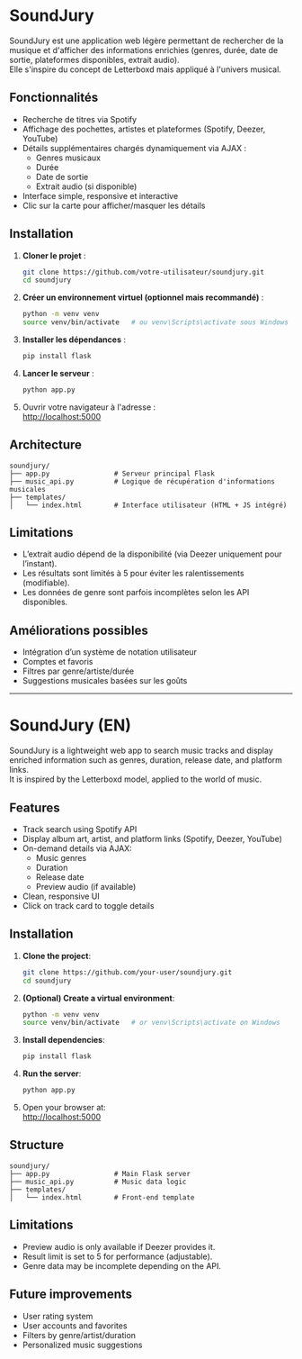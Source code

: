# SoundJury

SoundJury est une application web légère permettant de rechercher de la musique et d'afficher des informations enrichies (genres, durée, date de sortie, plateformes disponibles, extrait audio).  
Elle s'inspire du concept de Letterboxd mais appliqué à l'univers musical.

## Fonctionnalités

- Recherche de titres via Spotify
- Affichage des pochettes, artistes et plateformes (Spotify, Deezer, YouTube)
- Détails supplémentaires chargés dynamiquement via AJAX :
  - Genres musicaux
  - Durée
  - Date de sortie
  - Extrait audio (si disponible)
- Interface simple, responsive et interactive
- Clic sur la carte pour afficher/masquer les détails

## Installation

1. **Cloner le projet** :
   ```bash
   git clone https://github.com/votre-utilisateur/soundjury.git
   cd soundjury
   ```

2. **Créer un environnement virtuel (optionnel mais recommandé)** :
   ```bash
   python -m venv venv
   source venv/bin/activate   # ou venv\Scripts\activate sous Windows
   ```

3. **Installer les dépendances** :
   ```bash
   pip install flask
   ```

4. **Lancer le serveur** :
   ```bash
   python app.py
   ```

5. Ouvrir votre navigateur à l'adresse :  
   [http://localhost:5000](http://localhost:5000)

## Architecture

```
soundjury/
├── app.py                # Serveur principal Flask
├── music_api.py          # Logique de récupération d'informations musicales
├── templates/
│   └── index.html        # Interface utilisateur (HTML + JS intégré)
```

## Limitations

- L’extrait audio dépend de la disponibilité (via Deezer uniquement pour l’instant).
- Les résultats sont limités à 5 pour éviter les ralentissements (modifiable).
- Les données de genre sont parfois incomplètes selon les API disponibles.

## Améliorations possibles

- Intégration d’un système de notation utilisateur
- Comptes et favoris
- Filtres par genre/artiste/durée
- Suggestions musicales basées sur les goûts

---

# SoundJury (EN)

SoundJury is a lightweight web app to search music tracks and display enriched information such as genres, duration, release date, and platform links.  
It is inspired by the Letterboxd model, applied to the world of music.

## Features

- Track search using Spotify API
- Display album art, artist, and platform links (Spotify, Deezer, YouTube)
- On-demand details via AJAX:
  - Music genres
  - Duration
  - Release date
  - Preview audio (if available)
- Clean, responsive UI
- Click on track card to toggle details

## Installation

1. **Clone the project**:
   ```bash
   git clone https://github.com/your-user/soundjury.git
   cd soundjury
   ```

2. **(Optional) Create a virtual environment**:
   ```bash
   python -m venv venv
   source venv/bin/activate   # or venv\Scripts\activate on Windows
   ```

3. **Install dependencies**:
   ```bash
   pip install flask
   ```

4. **Run the server**:
   ```bash
   python app.py
   ```

5. Open your browser at:  
   [http://localhost:5000](http://localhost:5000)

## Structure

```
soundjury/
├── app.py                # Main Flask server
├── music_api.py          # Music data logic
├── templates/
│   └── index.html        # Front-end template
```

## Limitations

- Preview audio is only available if Deezer provides it.
- Result limit is set to 5 for performance (adjustable).
- Genre data may be incomplete depending on the API.

## Future improvements

- User rating system
- User accounts and favorites
- Filters by genre/artist/duration
- Personalized music suggestions
